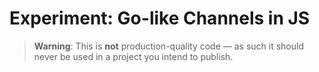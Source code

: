 # Experiment: Go-like Channels in JS

> **Warning**: This is **not** production-quality code — as such it should never be used in a project you intend to publish.
